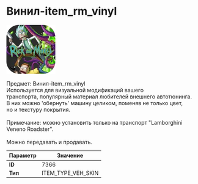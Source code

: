 # Винил-item_rm_vinyl

![Item Image](../img/7366.webp?raw=true)

Предмет: Винил-item_rm_vinyl<br>Используется для визуальной модификаций вашего<br>транспорта, популярный материал любителей внешнего автотюнинга.<br>В них можно 'обернуть' машину целиком, поменяв не только цвет,<br>но и текстуру покрытия.<br><br>Примечание: можно установить только на транспорт "Lamborghini Veneno Roadster".<br><br>Можно передавать и продавать.


| Параметр | Значение |
|----------|----------|
| **ID** | 7366 |
| **Тип** | ITEM_TYPE_VEH_SKIN |

